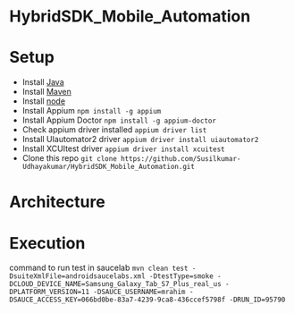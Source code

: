# HybridSDK_Mobile_Automation

# Setup
- Install [Java](https://www.oracle.com/in/java/technologies/downloads/)
- Install [Maven](https://maven.apache.org/download.cgi)
- Install [node](https://nodejs.org)
- Install Appium `npm install -g appium`
- Install Appium Doctor `npm install -g appium-doctor`
- Check appium driver installed `appium driver list`
- Install UIautomator2 driver `appium driver install uiautomator2`
- Install XCUItest driver `appium driver install xcuitest`
- Clone this repo `git clone https://github.com/Susilkumar-Udhayakumar/HybridSDK_Mobile_Automation.git`

# Architecture


# Execution

command to run test in saucelab 
`mvn clean test -DsuiteXmlFile=androidsaucelabs.xml -DtestType=smoke -DCLOUD_DEVICE_NAME=Samsung_Galaxy_Tab_S7_Plus_real_us -DPLATFORM_VERSION=11 -DSAUCE_USERNAME=mrahim -DSAUCE_ACCESS_KEY=066bd0be-83a7-4239-9ca8-436ccef5798f -DRUN_ID=95790`

